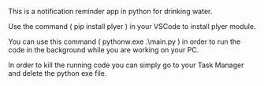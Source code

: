 This is a notification reminder app in python for drinking water.

Use the command  ( pip install plyer )  in your VSCode to install plyer module.

You can use this command ( pythonw.exe .\main.py ) in order to run the code in the background while you are working on your PC.

In order to kill the running code you can simply go to your Task Manager and delete the python exe file.
